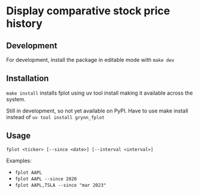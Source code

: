# Display comparative stock price history

## Development

For development, install the package in editable mode with `make dev`

## Installation

`make install` installs fplot using uv tool install making it available across the system.

Still in development, so not yet available on PyPI. Have to use make install instead of `uv tool install grynn_fplot`

## Usage

```shell
fplot <ticker> [--since <date>] [--interval <interval>]
```

Examples:

- `fplot AAPL`
- `fplot AAPL --since 2020`
- `fplot AAPL,TSLA --since "mar 2023"`
